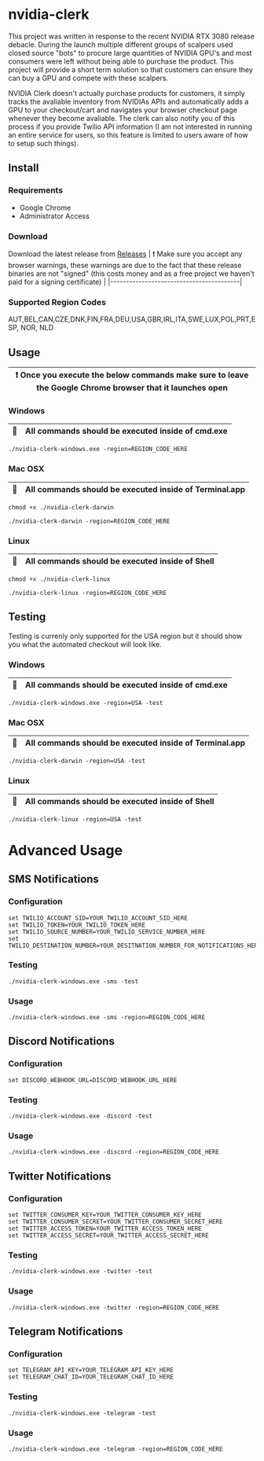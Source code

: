 # nvidia-clerk

This project was written in response to the recent NVIDIA RTX 3080 release debacle. During the launch multiple different groups of scalpers used
closed source "bots" to procure large quantities of NVIDIA GPU's and most consumers were left without being able to purchase the product. This 
project will provide a short term solution so that customers can ensure they can buy a GPU and compete with these scalpers.

NVIDIA Clerk doesn't actually purchase products for customers, it simply tracks the avaliable inventory from NVIDIAs APIs and automatically adds a GPU
to your checkout/cart and navigates your browser checkout page whenever they become avaliable. The clerk can also notify you of this process if you provide
Twilio API information (I am not interested in running an entire service for users, so this feature is limited to users aware of how to setup
such things).

## Install

### Requirements

* Google Chrome
* Administrator Access

### Download
Download the latest release from [Releases](https://github.com/ianmarmour/nvidia-clerk/releases/latest)
| :exclamation:  Make sure you accept any browser warnings, these warnings are due to the fact that these release binaries are not "signed" (this costs money and as a free project we haven't paid for a signing certificate)   |
|-----------------------------------------|

### Supported Region Codes

AUT,BEL,CAN,CZE,DNK,FIN,FRA,DEU,USA,GBR,IRL,ITA,SWE,LUX,POL,PRT,ESP, NOR, NLD

## Usage
| :exclamation:  Once you execute the below commands make sure to leave the Google Chrome browser that it launches open   |
|-----------------------------------------|

### Windows
| :memo:        | All commands should be executed inside of cmd.exe |
|---------------|:------------------------|
```Batchfile
./nvidia-clerk-windows.exe -region=REGION_CODE_HERE
```

### Mac OSX
| :memo:        | All commands should be executed inside of Terminal.app |
|---------------|:------------------------|
```shell
chmod +x ./nvidia-clerk-darwin

./nvidia-clerk-darwin -region=REGION_CODE_HERE
```

### Linux
| :memo:        | All commands should be executed inside of Shell |
|---------------|:------------------------|
```shell
chmod +x ./nvidia-clerk-linux

./nvidia-clerk-linux -region=REGION_CODE_HERE
```

## Testing

Testing is currenly only supported for the USA region but it should show you what the automated checkout will look like.

### Windows
| :memo:        | All commands should be executed inside of cmd.exe |
|---------------|:------------------------|
```Batchfile
./nvidia-clerk-windows.exe -region=USA -test
```

### Mac OSX
| :memo:        | All commands should be executed inside of Terminal.app |
|---------------|:------------------------|
```shell
./nvidia-clerk-darwin -region=USA -test
```

### Linux
| :memo:        | All commands should be executed inside of Shell |
|---------------|:------------------------|
```shell
./nvidia-clerk-linux -region=USA -test
```


# Advanced Usage

## SMS Notifications

### Configuration
```Batchfile
set TWILIO_ACCOUNT_SID=YOUR_TWILIO_ACCOUNT_SID_HERE
set TWILIO_TOKEN=YOUR_TWILIO_TOKEN_HERE
set TWILIO_SOURCE_NUMBER=YOUR_TWILIO_SERVICE_NUMBER_HERE
set TWILIO_DESTINATION_NUMBER=YOUR_DESITNATION_NUMBER_FOR_NOTIFICATIONS_HERE
```

### Testing
```shell
./nvidia-clerk-windows.exe -sms -test
```

### Usage

```shell
./nvidia-clerk-windows.exe -sms -region=REGION_CODE_HERE
```

## Discord Notifications

### Configuration
```Batchfile
set DISCORD_WEBHOOK_URL=DISCORD_WEBHOOK_URL_HERE
```

### Testing
```Batchfile
./nvidia-clerk-windows.exe -discord -test
```

### Usage

```Batchfile
./nvidia-clerk-windows.exe -discord -region=REGION_CODE_HERE
```

## Twitter Notifications

### Configuration
```Batchfile
set TWITTER_CONSUMER_KEY=YOUR_TWITTER_CONSUMER_KEY_HERE
set TWITTER_CONSUMER_SECRET=YOUR_TWITTER_CONSUMER_SECRET_HERE
set TWITTER_ACCESS_TOKEN=YOUR_TWITTER_ACCESS_TOKEN_HERE
set TWITTER_ACCESS_SECRET=YOUR_TWITTER_ACCESS_SECRET_HERE
```

### Testing
```Batchfile
./nvidia-clerk-windows.exe -twitter -test
```

### Usage

```Batchfile
./nvidia-clerk-windows.exe -twitter -region=REGION_CODE_HERE
```

## Telegram Notifications

### Configuration
```Batchfile
set TELEGRAM_API_KEY=YOUR_TELEGRAM_API_KEY_HERE
set TELEGRAM_CHAT_ID=YOUR_TELEGRAM_CHAT_ID_HERE
```

### Testing
```Batchfile
./nvidia-clerk-windows.exe -telegram -test
```

### Usage

```Batchfile
./nvidia-clerk-windows.exe -telegram -region=REGION_CODE_HERE
```
